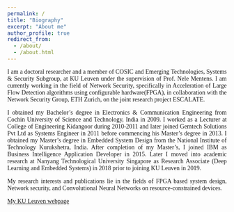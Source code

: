 ```yaml
---
permalink: /
title: "Biography"
excerpt: "About me"
author_profile: true
redirect_from: 
  - /about/
  - /about.html
---
```

<p style="font-size:100%;text-align:justify;font-family:Times New Roman;">
I am a doctoral researcher and a member of COSIC and Emerging Technologies, Systems & Security Subgroup, at KU Leuven under the supervision of Prof. Nele Mentens. I am currently working in the field of Network Security, specifically in Acceleration of Large Flow Detection algorithms using configurable hardware(FPGA), in collaboration with the Network Security Group, ETH Zurich, on the joint research project ESCALATE.
</p>
<p style="font-size:100%;text-align:justify;font-family:Times New Roman;">
I obtained my Bachelor’s degree in Electronics & Communication Engineering from Cochin University of Science and Technology, India in 2009. I worked as a Lecturer at College of Engineering Kidangoor during 2010-2011 and later joined Gemtech Solutions Pvt Ltd as Systems Engineer in 2011 before commencing his Master’s degree in 2013. I obtained my Master’s degree in Embedded System Design from the National Institute of Technology Kurukshetra, India. After completion of my Master’s, I joined IBM as Business Intelligence Application Developer in 2015. Later I moved into academic research at Nanyang Technological University Singapore as Research Associate (Deep Learning and Embedded Systems) in 2018 prior to joining KU Leuven in 2019.
</p>
<p style="font-size:100%;text-align:justify;font-family:Times New Roman;">
My research interests and publications lie in the fields of FPGA based system design, Network security, and Convolutional Neural Networks on resource-constrained devices.
</p>
<!-- [My KU Leuven webpage](https://www.esat.kuleuven.be/cosic/people/arish-sateesan/) -->
<p style="font-size:100%;text-align:justify;font-family:Times New Roman;">
<a href="https://www.esat.kuleuven.be/cosic/people/arish-sateesan/" target="_blank">My KU Leuven webpage</a>
</p>
